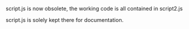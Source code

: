 script.js is now obsolete, the working code is all contained in script2.js

script.js is solely kept there for documentation.
